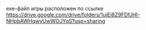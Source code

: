 exe-файл игры расположен по ссылке https://drive.google.com/drive/folders/1ujEi8Z9FDfJHI-NHpbAWHqwyUwWOJYqS?usp=sharing
